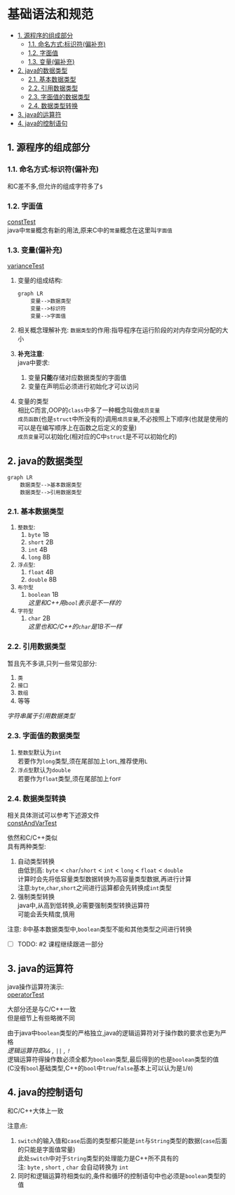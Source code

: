 # 基础语法和规范

- [1. 源程序的组成部分](#1-源程序的组成部分)
  - [1.1. 命名方式:标识符(偏补充)](#11-命名方式标识符偏补充)
  - [1.2. 字面值](#12-字面值)
  - [1.3. 变量(偏补充)](#13-变量偏补充)
- [2. java的数据类型](#2-java的数据类型)
  - [2.1. 基本数据类型](#21-基本数据类型)
  - [2.2. 引用数据类型](#22-引用数据类型)
  - [2.3. 字面值的数据类型](#23-字面值的数据类型)
  - [2.4. 数据类型转换](#24-数据类型转换)
- [3. java的运算符](#3-java的运算符)
- [4. java的控制语句](#4-java的控制语句)

## 1. 源程序的组成部分

### 1.1. 命名方式:标识符(偏补充)

和C差不多,但允许的组成字符多了`$`

### 1.2. 字面值

[constTest](../1_code/1_1_basicGrammar/constTest.java)  
java中`常量`概念有新的用法,原来C中的`常量`概念在这里叫`字面值`  

### 1.3. 变量(偏补充)

[varianceTest](../1_code/1_1_basicGrammar/varianceTest.java)  

1. 变量的组成结构:

    ```mermaid
    graph LR
        变量-->数据类型
        变量-->标识符
        变量-->字面值
    ```

2. 相关概念理解补充:
    `数据类型`的作用:指导程序在运行阶段的对内存空间分配的大小  

3. **补充注意**:  
    java中要求:  
    1. 变量**只能**存储对应数据类型的字面值  
    2. 变量在声明后必须进行初始化才可以访问

4. 变量的类型  
    相比C而言,OOP的`class`中多了一种概念叫做`成员变量`  
    `成员函数`(也是`struct`中所没有的)调用`成员变量`,不必按照上下顺序(也就是使用的可以是在编写顺序上在函数之后定义的变量)  
    `成员变量`可以初始化(相对应的C中`struct`是不可以初始化的)  

## 2. java的数据类型

```mermaid
graph LR
    数据类型-->基本数据类型
    数据类型-->引用数据类型
```

### 2.1. 基本数据类型

1. `整数型`:
   1. `byte` 1B  
   2. `short` 2B  
   3. `int` 4B  
   4. `long` 8B  
2. `浮点型`:
   1. `float` 4B  
   2. `double` 8B  
3. `布尔型`
   1. `boolean` 1B  
    *这里和C++用`bool`表示是不一样的*
4. `字符型`
   1. `char` 2B  
    *这里也和C/C++的`char`是1B不一样*

### 2.2. 引用数据类型

暂且先不多讲,只列一些常见部分:

1. `类`
2. `接口`
3. `数组`
4. 等等

*字符串属于引用数据类型*  

### 2.3. 字面值的数据类型

1. `整数型`默认为`int`  
    若要作为`long`类型,须在尾部加上`l`or`L`,推荐使用`L`  
2. `浮点型`默认为`double`  
    若要作为`float`类型,须在尾部加上`f`or`F`  

### 2.4. 数据类型转换

相关具体测试可以参考下述源文件  
[constAndVarTest](../1_code/1_1_basicGrammar/constAndVarTypeTest.java)  

依然和C/C++类似  
具有两种类型:  

1. 自动类型转换  
    由低到高: `byte` < `char`/`short` < `int` < `long` < `float` < `double`  
    计算时会先将低容量类型数据转换为高容量类型数据,再进行计算  
    注意:`byte`,`char`,`short`之间进行运算都会先转换成`int`类型  
2. 强制类型转换  
    java中,从高到低转换,必需要强制类型转换运算符  
    可能会丢失精度,慎用  

注意: 8中基本数据类型中,`boolean`类型不能和其他类型之间进行转换  

- [ ] TODO: #2 课程继续跟进一部分  

## 3. java的运算符

java操作运算符演示:  
[operatorTest](../1_code/1_1_basicGrammar/operatorTest.java)  

大部分还是与C/C++一致  
但是细节上有些略微不同  

由于java中`boolean`类型的严格独立,java的逻辑运算符对于操作数的要求也更为严格  
*逻辑运算符即`&&` , `||` , `!`*  
逻辑运算符得操作数必须全都为`boolean`类型,最后得到的也是`boolean`类型的值  
(C没有`bool`基础类型,C++的`bool`中`true`/`false`基本上可以认为是`1`/`0`)  

## 4. java的控制语句

和C/C++大体上一致  

注意点:  

1. `switch`的输入值和`case`后面的类型都只能是`int`与`String`类型的数据(`case`后面的只能是字面值常量)  
    此处`switch`中对于`String`类型的处理能力是C++所不具有的  
    注: `byte` , `short` , `char` 会自动转换为 `int`  
2. 同时和逻辑运算符相类似的,条件和循环的控制语句中也必须是`boolean`类型的值  
